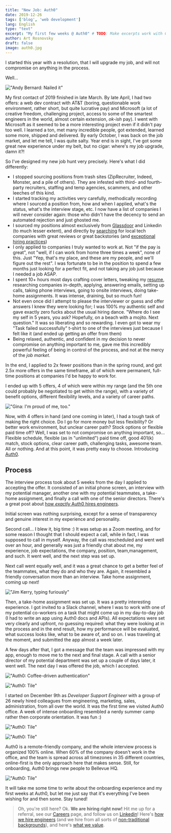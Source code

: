 ```yaml
---
title: "New Job: Auth0"
date: 2019-12-26
tags: ['blog', 'web development']
lang: English
type: "text"
excerpt: "My first few weeks @ Auth0" # TODO: Make excerpts work with Casper
author: Art Rosnovsky
draft: false
image: auth0.jpg
---
```


I started this year with a resolution, that I will upgrade my job, and will not compromise on anything in the process.

Well...

!["Andy Bernard: Nailed it"](nailed-it.gif)

My first contact of 2019 finished in late March. By late April, I had two offers: a web dev contract with AT&T (boring, questionable work environment, rather short, but quite lucrative pay) and Microsoft (a lot of creative freedom, challenging project, access to some of the smartest engineers in the world, almost certain extension, _ok-ish_ pay). I went with Microsoft as it seemed to be a more interesting project even if it didn't pay too well. I learned a ton, met many incredible people, got extended, learned some more, shipped and delivered. By early October, I was back on the job market, and let me tell, I was quite salty. Year end is in sight, I've got some great new experience under my belt, but no cigar: where's my job upgrade, damn it?!

So I've designed my new job hunt very precisely. Here's what I did differently:

- I stopped sourcing positions from trash sites (ZipRecruiter, Indeed, Monster, and a pile of others). They are infested with third- and fourth-party recruiters, staffing and temp agencies, scammers, and other leeches of this kind.
- I started tracking my activities very carefully, methodically recording where I sourced a position from, how and when I applied, what's the status, what's the interview stage, etc. I now have a list of companies I will never consider again: those who didn't have the decency to send an automated rejection and just ghosted me.
- I sourced my positions almost exclusively from [Glassdoor](https://glassdoor.com) and Linkedin (to much lesser extent), and directly by [searching](https://duckduckgo.com/) for local tech companies with great reviews or great backstories (and [exceptional hiring practices](https://github.com/poteto/hiring-without-whiteboards))
- I only applied to companies I truly wanted to work at. Not "if the pay is great", not "well, if I can work from home three times a week", none of this. Just "Yep, that's my place, and these are my people, and we'll figure out the rest". I was fortunate to be in the position to spend a few months just looking for a perfect fit, and not taking any job just because I needed a job ASAP.
- I spent 10+ hours most days crafting cover letters, tweaking my [resume](/resume), researching companies in-depth, applying, answering emails, setting up calls, taking phone interviews, going to onsite interviews, doing take-home assignments. It was intense, draining, but so much fun!
- Not even once did I attempt to please the interviewer or guess and offer answers I knew they were looking for; I was 100% my authentic self and gave exactly zero fucks about the usual hiring dance. "Where do I see my self in 5 years, you ask? Hopefully, on a beach with a mojito. Next question." It was so liberating and so rewarding. I even got to wear my "Task failed successfully" t-shirt to one of the interviews just because I felt like it (and ended up getting an offer from them)
- Being relaxed, authentic, and confident in my decision to never compromise on anything important to me, gave me this incredibly powerful feeling of being in control of the process, and not at the mercy of the *job market*.

In the end, I applied to 2x fewer positions than in the spring round, and got 2.5x more offers in the same timeframe, all of which were permanent, full-time positions at companies I'd be happy to work for.

I ended up with 5 offers, 4 of which were within my range (and the 5th one could probably be negotiated to get within the range), with a variety of benefit options, different flexibility levels, and a variety of career paths.

!["Gina: I'm proud of me, too."](gina.gif)

Now, with 4 offers in hand (and one coming in later), I had a tough task of making the right choice. Do I go for more money but less flexibility? Or better work environment, but unclear career path? Stock options or flexible paid time off? Well, I was set to not compromise on anything important, so... Flexible schedule, flexible (as in "unlimited") paid time off, good 401(k) match, stock options, clear career path, challenging tasks, awesome team. All or nothing. And at this point, it was pretty easy to choose. Introducing [Auth0](https://auth0.com).

## Process

The interview process took about 5 weeks from the day I applied to accepting the offer. It consisted of an initial phone screen, an interview with my potential manager, another one with my potential teammates, a take-home assignment, and finally a call with one of the senior directors. There's a great post about [how *exactly* Auth0 hires engineers](https://auth0.com/blog/how-we-hire-engineers/).

Initial screen was nothing surprising, except for a sense of transparency and genuine interest in my experience and personality.

Second call... I blew it, big time :) It was setup as a Zoom meeting, and for some reason I thought that I should expect a call, while in fact, I was supposed to call in myself. Anyway, the call was rescheduled and went well over an hour, and generally was just a friendly chat about me, my experience, job expectations, the company, position, team,management, and such. It went well, and the next step was set up.

Next call went equally well, and it was a great chance to get a better feel of the teammates, what they do and who they are. Again, it resembled a friendly conversation more than an interview. Take home assignment, coming up next!

!["Jim Kerry, typing furiously"](typing.gif)

Then, a take-home assignment was set up. It was a pretty interesting experience. I got invited to a Slack channel, where I was to work with one of my potential co-workers on a task that might come up in my day-to-day job (I had to write an app using Auth0 docs and APIs). All expectations were set very clearly and upfront, no guessing required: what they were looking at in the process and in the end result, how my performance will be evaluated, what success looks like, what to be aware of, and so on. I was traveling at the moment, and submitted the app almost a week later.

A few days after that, I got a message that the team was impressed with my app, enough to move me to the next and final stage. A call with a senior director of my potential department was set up a couple of days later, it went well. The next day I was offered the job, which I accepted.

!["Auth0: Coffee-driven authentication"](coffee.jpg)

!["Auth0: Tile"](tile.jpg)

I started on December 9th as *Developer Support Engineer* with a group of 26 newly hired colleagues from engineering, marketing, sales, administration, from all over the world. It was the first time we visited Auth0 office. A week of intense onboarding resembled a nerdy summer camp rather then corporate orientation. It was fun :)

!["Auth0: Tile"](class.jpg)

!["Auth0: Tile"](community.jpg)

Auth0 is a remote-friendly company, and the whole interview process is organized 100% online. When 60% of the company doesn't work in the office, and the team is spread across all timezones in 35 different countries, online-first is the only approach here that makes sense. Still, for onboarding, Auth0 brings new people to Bellevue HQ.

!["Auth0: Tile"](lunch.jpg)

It will take me some time to write about the onboarding experience and my first weeks at Auth0, but let me just say that it's everything I've been wishing for and then some. Stay tuned!

> Oh, you're still here? Ok. **We are hiring right now!** Hit me up for a referral, see our [Careers](https://jobs.lever.co/auth0?lever-via=KkPp8EXnYD) page, and follow us on [Linkedin](https://www.linkedin.com/company/auth0/)! Here's [how we hire engineers](https://auth0.com/blog/how-we-hire-engineers/) (and we hire from all sorts of [non-traditional backgrounds](https://auth0.com/blog/non-traditional-backgrounds-at-auth0/)), and here's [what we value](https://auth0.com/careers/culture).
